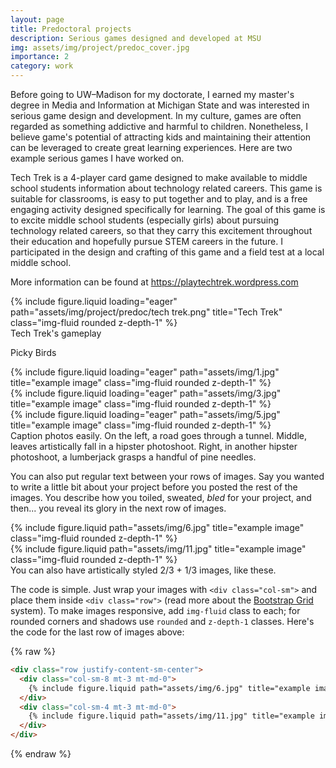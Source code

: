 ```yaml
---
layout: page
title: Predoctoral projects
description: Serious games designed and developed at MSU
img: assets/img/project/predoc_cover.jpg
importance: 2
category: work
---
```


Before going to UW–Madison for my doctorate, I earned my master's degree in Media and Information at Michigan State and was interested in serious game design and development. In my culture, games are often regarded as something addictive and harmful to children. Nonetheless, I believe game's potential of attracting kids and maintaining their attention can be leveraged to create great learning experiences. Here are two example serious games I have worked on.

Tech Trek is a 4-player card game designed to make available to middle school students information about technology related careers. This game is suitable for classrooms, is easy to put together and to play, and is a free engaging activity designed specifically for learning. The goal of this game is to excite middle school students (especially girls) about pursuing technology related careers, so that they carry this excitement throughout their education and hopefully pursue STEM careers in the future. I participated in the design and crafting of this game and a field test at a local middle school.

More information can be found at <https://playtechtrek.wordpress.com>

<div class="row">
    <div class="col-sm mt-3 mt-md-0">
        {% include figure.liquid loading="eager" path="assets/img/project/predoc/tech trek.png" title="Tech Trek" class="img-fluid rounded z-depth-1" %}
    </div>
</div>
<div class="caption">
    Tech Trek's gameplay
</div>


Picky Birds




<div class="row">
    <div class="col-sm mt-3 mt-md-0">
        {% include figure.liquid loading="eager" path="assets/img/1.jpg" title="example image" class="img-fluid rounded z-depth-1" %}
    </div>
    <div class="col-sm mt-3 mt-md-0">
        {% include figure.liquid loading="eager" path="assets/img/3.jpg" title="example image" class="img-fluid rounded z-depth-1" %}
    </div>
    <div class="col-sm mt-3 mt-md-0">
        {% include figure.liquid loading="eager" path="assets/img/5.jpg" title="example image" class="img-fluid rounded z-depth-1" %}
    </div>
</div>
<div class="caption">
    Caption photos easily. On the left, a road goes through a tunnel. Middle, leaves artistically fall in a hipster photoshoot. Right, in another hipster photoshoot, a lumberjack grasps a handful of pine needles.
</div>


You can also put regular text between your rows of images.
Say you wanted to write a little bit about your project before you posted the rest of the images.
You describe how you toiled, sweated, _bled_ for your project, and then... you reveal its glory in the next row of images.

<div class="row justify-content-sm-center">
    <div class="col-sm-8 mt-3 mt-md-0">
        {% include figure.liquid path="assets/img/6.jpg" title="example image" class="img-fluid rounded z-depth-1" %}
    </div>
    <div class="col-sm-4 mt-3 mt-md-0">
        {% include figure.liquid path="assets/img/11.jpg" title="example image" class="img-fluid rounded z-depth-1" %}
    </div>
</div>
<div class="caption">
    You can also have artistically styled 2/3 + 1/3 images, like these.
</div>

The code is simple.
Just wrap your images with `<div class="col-sm">` and place them inside `<div class="row">` (read more about the <a href="https://getbootstrap.com/docs/4.4/layout/grid/">Bootstrap Grid</a> system).
To make images responsive, add `img-fluid` class to each; for rounded corners and shadows use `rounded` and `z-depth-1` classes.
Here's the code for the last row of images above:

{% raw %}

```html
<div class="row justify-content-sm-center">
  <div class="col-sm-8 mt-3 mt-md-0">
    {% include figure.liquid path="assets/img/6.jpg" title="example image" class="img-fluid rounded z-depth-1" %}
  </div>
  <div class="col-sm-4 mt-3 mt-md-0">
    {% include figure.liquid path="assets/img/11.jpg" title="example image" class="img-fluid rounded z-depth-1" %}
  </div>
</div>
```

{% endraw %}
